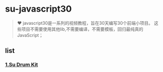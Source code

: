 # su-javascript30
> ❤️ javascript30是一系列的视频教程，旨在30天编写30个前端小项目。 这些项目不需要使用其他lib,不需要编译，不需要模板，回归最纯真的JavaScript；

## list
### [1.Su Drum Kit](https://github.com/sulihuang/su-javascript30/tree/master/Drum%20Kit)



